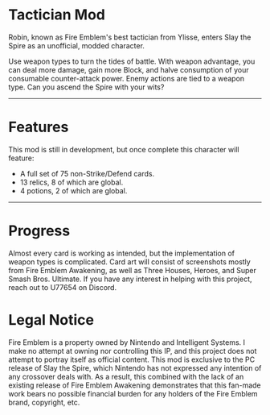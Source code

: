 # Tactician Mod

Robin, known as Fire Emblem's best tactician from Ylisse, enters Slay the Spire as an unofficial, modded character.

Use weapon types to turn the tides of battle. With weapon advantage, you can deal more damage, gain more Block, and
halve consumption of your consumable counter-attack power.  Enemy actions are tied to a weapon type. Can you ascend the Spire with your wits?

---

# Features

This mod is still in development, but once complete this character will feature:
- A full set of 75 non-Strike/Defend cards.
- 13 relics, 8 of which are global.
- 4 potions, 2 of which are global.

---

# Progress

Almost every card is working as intended, but the implementation of weapon types is complicated.
Card art will consist of screenshots mostly from Fire Emblem Awakening, as well as Three Houses, Heroes, and Super Smash Bros. Ultimate.
If you have any interest in helping with this project, reach out to U77654 on Discord.

# Legal Notice

Fire Emblem is a property owned by Nintendo and Intelligent Systems. I make no attempt at owning nor controlling this IP,
and this project does not attempt to portray itself as official content. This mod is exclusive to the PC release of
Slay the Spire, which Nintendo has not expressed any intention of any crossover deals with. As a result, this combined
with the lack of an existing release of Fire Emblem Awakening demonstrates that this fan-made work bears no possible
financial burden for any holders of the Fire Emblem brand, copyright, etc.